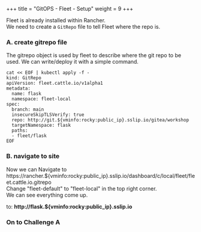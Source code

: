 +++
title = "GitOPS - Fleet - Setup"
weight = 9
+++

Fleet is already installed within Rancher.  
We need to create a `GitRepo` file to tell Fleet where the repo is.

### **A. create gitrepo file**

The gitrepo object is used by fleet to describe where the git repo to be used. We can write/deploy it with a simple command.

```ctr:rocky
cat << EOF | kubectl apply -f -
kind: GitRepo
apiVersion: fleet.cattle.io/v1alpha1
metadata:
  name: flask
  namespace: fleet-local
spec:
  branch: main
  insecureSkipTLSVerify: true
  repo: http://git.${vminfo:rocky:public_ip}.sslip.io/gitea/workshop
  targetNamespace: flask
  paths:
  - fleet/flask
EOF
```

### **B. navigate to site**

Now we can Navigate to https://rancher.${vminfo:rocky:public_ip}.sslip.io/dashboard/c/local/fleet/fleet.cattle.io.gitrepo  
Change "fleet-default" to "fleet-local" in the top right corner.  
We can see everything come up.

to: **http://flask.${vminfo:rocky:public_ip}.sslip.io**  

### **On to Challenge A**
